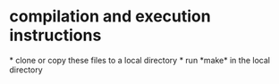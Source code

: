 <h1>compilation and execution instructions</h1>
* clone or copy these files to a local directory
* run *make* in the local directory
